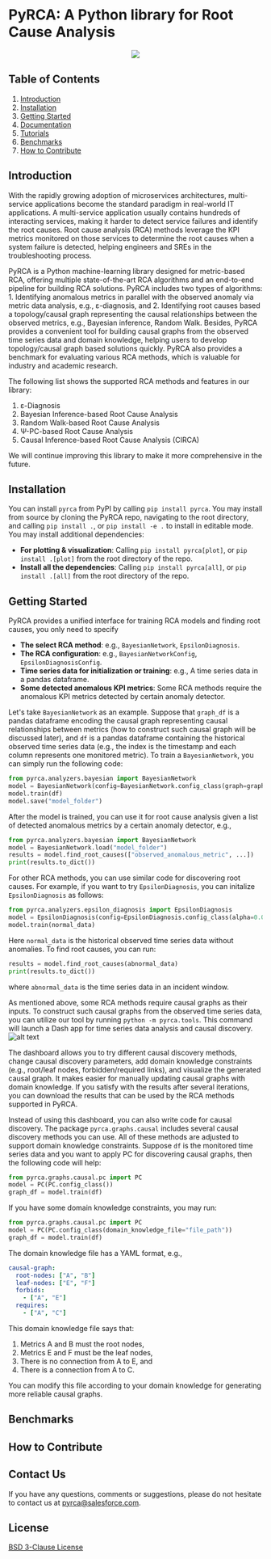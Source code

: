 # PyRCA: A Python library for Root Cause Analysis
<div align="center">
  <a href="#">
  <img src="https://img.shields.io/badge/Python-3.7, 3.8, 3.9, 3.10-blue">
  </a>
</div>

## Table of Contents
1. [Introduction](#introduction)
2. [Installation](#installation)
3. [Getting Started](#getting-started)
4. [Documentation](https://xxx)
5. [Tutorials](https://xxx)
6. [Benchmarks](#benchmarks)
7. [How to Contribute](#how-to-contribute)

## Introduction

With the rapidly growing adoption of microservices architectures, multi-service applications become the standard 
paradigm in real-world IT applications. A multi-service application usually contains hundreds of interacting 
services, making it harder to detect service failures and identify the root causes. Root cause analysis (RCA) 
methods leverage the KPI metrics monitored on those services to determine the root causes when a system failure 
is detected, helping engineers and SREs in the troubleshooting process.

PyRCA is a Python machine-learning library designed for metric-based RCA, offering multiple state-of-the-art RCA
algorithms and an end-to-end pipeline for building RCA solutions. PyRCA includes two types of algorithms: 1. 
Identifying anomalous metrics in parallel with the observed anomaly via metric data analysis, e.g., ε-diagnosis,
and 2. Identifying root causes based a topology/causal graph representing the causal relationships between 
the observed metrics, e.g., Bayesian inference, Random Walk. Besides, PyRCA provides a convenient tool
for building causal graphs from the observed time series data and domain knowledge, helping users to develop
topology/causal graph based solutions quickly. PyRCA also provides a benchmark for evaluating various RCA
methods, which is valuable for industry and academic research.

The following list shows the supported RCA methods and features in our library:
1. ε-Diagnosis
2. Bayesian Inference-based Root Cause Analysis
3. Random Walk-based Root Cause Analysis
4. Ψ-PC-based Root Cause Analysis
5. Causal Inference-based Root Cause Analysis (CIRCA)

We will continue improving this library to make it more comprehensive in the future.

## Installation

You can install ``pyrca`` from PyPI by calling ``pip install pyrca``. You may install from source by
cloning the PyRCA repo, navigating to the root directory, and calling
``pip install .``, or ``pip install -e .`` to install in editable mode. You may install additional dependencies:

- **For plotting & visualization**: Calling ``pip install pyrca[plot]``, or ``pip install .[plot]`` from the
  root directory of the repo.
- **Install all the dependencies**: Calling ``pip install pyrca[all]``, or ``pip install .[all]`` from the
  root directory of the repo.

## Getting Started

PyRCA provides a unified interface for training RCA models and finding root causes, you only need
to specify 

- **The select RCA method**: e.g., ``BayesianNetwork``, ``EpsilonDiagnosis``.
- **The RCA configuration**: e.g., ``BayesianNetworkConfig``, ``EpsilonDiagnosisConfig``.
- **Time series data for initialization or training**: e.g., A time series data in a 
  pandas dataframe.
- **Some detected anomalous KPI metrics**: Some RCA methods require the anomalous KPI metrics detected by
  certain anomaly detector.

Let's take ``BayesianNetwork`` as an example. Suppose that ``graph_df`` is a pandas dataframe encoding
the causal graph representing causal relationships between metrics (how to construct such causal graph
will be discussed later), and ``df`` is a pandas dataframe containing the historical observed time series 
data (e.g., the index is the timestamp and each column represents one monitored metric). To train a 
``BayesianNetwork``, you can simply run the following code:

```python
from pyrca.analyzers.bayesian import BayesianNetwork
model = BayesianNetwork(config=BayesianNetwork.config_class(graph=graph_df))
model.train(df)
model.save("model_folder")
```

After the model is trained, you can use it for root cause analysis given a list of detected anomalous
metrics by a certain anomaly detector, e.g.,

```python
from pyrca.analyzers.bayesian import BayesianNetwork
model = BayesianNetwork.load("model_folder")
results = model.find_root_causes(["observed_anomalous_metric", ...])
print(results.to_dict())
```

For other RCA methods, you can use similar code for discovering root causes. For example, if you want
to try ``EpsilonDiagnosis``, you can initalize ``EpsilonDiagnosis`` as follows:

```python
from pyrca.analyzers.epsilon_diagnosis import EpsilonDiagnosis
model = EpsilonDiagnosis(config=EpsilonDiagnosis.config_class(alpha=0.01))
model.train(normal_data)
```

Here ``normal_data`` is the historical observed time series data without anomalies. To find root causes,
you can run:

```python
results = model.find_root_causes(abnormal_data)
print(results.to_dict())
```

where ``abnormal_data`` is the time series data in an incident window.

As mentioned above, some RCA methods require causal graphs as their inputs. To construct such causal
graphs from the observed time series data, you can utilize our tool by running ``python -m pyrca.tools``.
This command will launch a Dash app for time series data analysis and causal discovery.
![alt text](https://github.com/salesforce/PyRCA/raw/docs/docs/_static/dashboard.png)

The dashboard allows you to try different causal discovery methods, change causal discovery parameters,
add domain knowledge constraints (e.g., root/leaf nodes, forbidden/required links), and visualize
the generated causal graph. It makes easier for manually updating causal graphs with domain knowledge.
If you satisfy with the results after several iterations, you can download the results that can be
used by the RCA methods supported in PyRCA.

Instead of using this dashboard, you can also write code for causal discovery. The package 
``pyrca.graphs.causal`` includes several causal discovery methods you can use. All of these methods
are adjusted to support domain knowledge constraints. Suppose ``df`` is the monitored time series data
and you want to apply PC for discovering causal graphs, then the following code will help:

```python
from pyrca.graphs.causal.pc import PC
model = PC(PC.config_class())
graph_df = model.train(df)
```

If you have some domain knowledge constraints, you may run:

```python
from pyrca.graphs.causal.pc import PC
model = PC(PC.config_class(domain_knowledge_file="file_path"))
graph_df = model.train(df)
```

The domain knowledge file has a YAML format, e.g.,

```yaml
causal-graph:
  root-nodes: ["A", "B"]
  leaf-nodes: ["E", "F"]
  forbids:
    - ["A", "E"]
  requires: 
    - ["A", "C"]
```

This domain knowledge file says that: 
1. Metrics A and B must the root nodes, 
2. Metrics E and F must be the leaf nodes,
3. There is no connection from A to E, and 
4. There is a connection from A to C. 

You can modify this file according to your domain knowledge for generating more reliable causal
graphs.

## Benchmarks

## How to Contribute

## Contact Us
If you have any questions, comments or suggestions, please do not hesitate to contact us at pyrca@salesforce.com.

## License
[BSD 3-Clause License](LICENSE)
